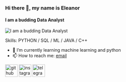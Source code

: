### Hi there 👋, my name is Eleanor
#### I am a budding Data Analyst
![I am a budding Data Analyst](https://www.gif-maniac.com/gifs/50/49729.gif)


Skills: PYTHON / SQL / ML / JAVA / C++

- 🌱 I’m currently learning machine learning and python 
- 📫 How to reach me: [email](eleonora.tabakova@yandex.ru) 




[<img src='https://cdn.jsdelivr.net/npm/simple-icons@3.0.1/icons/github.svg' alt='github' height='40'>](https://github.com/elfysh)  [<img src='https://cdn.jsdelivr.net/npm/simple-icons@3.0.1/icons/instagram.svg' alt='instagram' height='40'>](https://www.instagram.com/ellfysh/)  [<img src='https://cdn.jsdelivr.net/npm/simple-icons@3.0.1/icons/telegram.svg' alt='telegram' height='40'>](elfysh)  
